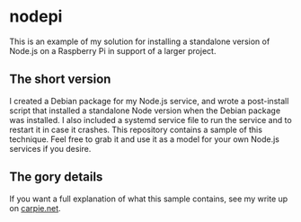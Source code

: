 # nodepi

This is an example of my solution for installing a standalone version of Node.js on a Raspberry Pi in support of a
larger project.

## The short version

I created a Debian package for my Node.js service, and wrote a post-install script that installed a standalone Node
version when the Debian package was installed.  I also included a systemd service file to run the service and to restart
it in case it crashes. This repository contains a sample of this technique.  Feel free to grab it and use it as a model
for your own Node.js services if you desire.

## The gory details

If you want a full explanation of what this sample contains, see my write up on
[carpie.net](https://carpie.net/articles/auto-install-node-js-on-a-raspberry-pi-with-a-debian-package).
